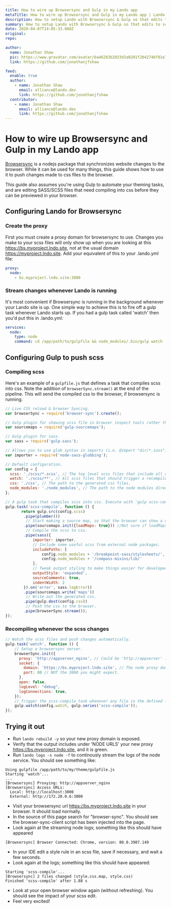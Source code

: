 ```yaml
---
title: How to wire up Browsersync and Gulp in my Lando app
metaTitle: How to wire up Browsersync and Gulp in my Lando app | Lando
description: How to setup Lando with Browsersync & Gulp so that edits to scss files are reflected immediately in your browser.
summary: How to setup Lando with Browsersync & Gulp so that edits to scss files are reflected immediately in your browser.
date: 2020-04-07T14:05:33.088Z
original: 
repo: 

author:
  name: Jonathan Shaw
  pic: https://www.gravatar.com/avatar/ba46283b2033d3a0201f2042746f81e7
  link: https://github.com/jonathanjfshaw

feed:
  enable: true
  author:
    - name: Jonathan Shaw
      email: alliance@lando.dev
      link: https://github.com/jonathanjfshaw
  contributor:
    - name: Jonathan Shaw
      email: alliance@lando.dev
      link: https://github.com/jonathanjfshaw
---
```


# How to wire up Browsersync and Gulp in my Lando app

<GuideHeader test="" name="Jonathan Shaw" pic="https://www.gravatar.com/avatar/ba46283b2033d3a0201f2042746f81e7" link="https://github.com/jonathanjfshaw" />
<YouTube url="" />

[Browsersync](https://www.browsersync.io) is a nodejs package that synchronizes website changes to the browser. 
While it can be used for many things, this guide shows how to use it to push changes made to css files to the browser. 

This guide also assumes you're using Gulp to automate your theming tasks, and are editing SASS/SCSS files that need compiling
into css before they can be previewed in your browser.

## Configuring Lando for Browsersync

### Create the proxy

First you must create a proxy domain for browsersync to use. Changes you make to your scss files will only show up when
you are looking at this https://bs.myproject.lndo.site, not at the usual domain https://myproject.lndo.site. 
Add your equivalent of this to your .lando.yml file:
```yaml
proxy:
  node:
    - bs.myproject.lndo.site:3000
```

### Stream changes whenever Lando is running
It's most convenient if Browsersync is running in the background whenever your Lando site is up. 
One simple way to achieve this is to fire off a gulp task whenever Lando starts up. 
If you had a gulp task called 'watch' then you'd put this in .lando.yml:
```yaml
services:
  node:
    type: node
    command: cd /app/path/to/gulpfile && node_modules/.bin/gulp watch
```

## Configuring Gulp to push scss

### Compiling scss

Here's an example of a `gulpfile.js` that defines a task that compiles scss into css. 
Note the addition of `browserSync.stream()` at the end of the pipeline. 
This will send the compiled css to the browser, if browsersync is running.

```js
// Live CSS reload & browser Syncing.
var browserSync = require('browser-sync').create();

// Gulp plugin for showing scss file in browser inspect tools rather than the compiled css file.
var sourcemaps = require('gulp-sourcemaps');

// Gulp plugin for sass.
var sass = require('gulp-sass');

// Allows you to use glob syntax in imports (i.e. @import "dir/*.sass"). Use as a custom importer for node-sass.
var importer = require('node-sass-globbing');

// Default configuration.
var config = {
  scss: './scss/*.scss', // The top level scss files that include all other scss.
  watch: './scss/**', // All scss files that should trigger a recompile.
  css: './css', // The path to the generated css files.
  node_modules: './node_modules', // The path to the node modules directory.
};

// A gulp task that compiles scss into css. Execute with 'gulp scss-compile'
gulp.task('scss-compile', function () {
       return gulp.src(config.scss)
        .pipe(plumber())
         // Start making a source map, so that the browser can show a developer which scss file is responsible for a css rule.
        .pipe(sourcemaps.init({loadMaps: true})) //Not sure if loadMaps is a good idea.
         // Compile the scss to css.
        .pipe(sass({
            importer: importer,
            // Include some useful scss from external node packages.
            includePaths: [
                config.node_modules + '/breakpoint-sass/stylesheets/',
                config.node_modules + '/compass-mixins/lib/'
            ],
            // Tweak output styling to make things easier for developers.
            outputStyle: 'expanded',
            sourceComments: true,
            indentWidth: 2
        }).on('error', sass.logError))
        .pipe(sourcemaps.write('maps'))
         // Write out the generated css.
        .pipe(gulp.dest(config.css))
         // Push the css to the browser.
        .pipe(browserSync.stream());
});
```

### Recompiling whenever the scss changes

```js
// Watch the scss files and push changes automatically.
gulp.task('watch', function () {
    // Setup a browsersync server.
    browserSync.init({
      proxy: 'http://appserver_nginx', // Could be 'http://appserver' if you're running apache. 
      socket: {
        domain: 'https://bs.myproject.lndo.site', // The node proxy domain you defined in .lando.yaml. Must be https?
        port: 80 // NOT the 3000 you might expect.
      },
      open: false,
      logLevel: "debug",
      logConnections: true,
    });
    // Trigger the scss-compile task whenever any file in the defined location changes.
    gulp.watch(config.watch, gulp.series('scss-compile'));
});
```

## Trying it out

* Run `lando rebuild -y` so your new proxy domain is exposed.
* Verify that the output includes under 'NODE URLS' your new proxy https://bs.myproject.lndo.site, and it is green.
* Run `lando logs -s node -f` to continously stream the logs of the node service. You should see something like:
```
Using gulpfile /app/path/to/my/theme/gulpfile.js
Starting 'watch'...
...
[Browsersync] Proxying: http://appserver_nginx
[Browsersync] Access URLs:
  Local: http://localhost:3000
  External: http://172.20.0.6:3000
```
* Visit your browsersync url https://bs.myproject.lndo.site in your browser. It should load normally.
* In the source of this page search for "browser-sync". You should see the browser-sync-client script has been injected into the page.
* Look again at the streaming node logs; something like this should have appeared
```
[Browsersync] Browser Connected: Chrome, version: 80.0.3987.149
```
* In your IDE edit a style rule in an scss file, save if necessary, and wait a few seconds.
* Look again at the logs; something like this should have appeared:
```
Starting 'scss-compile'...
[Browsersync] 2 files changed (style.css.map, style.css)
Finished 'scss-compile' after 1.88 s
```
* Look at your open browser window again (without refreshing). You should see the impact of your scss edit.
* Feel very excited!


<GuideFooter test="" original="" repo=""/>
<Newsletter />
